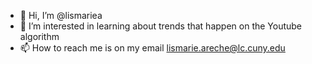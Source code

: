 - 👋 Hi, I’m @lismariea
- 👀 I’m interested in learning about trends that happen on the Youtube algorithm
- 📫 How to reach me is on my email lismarie.areche@lc.cuny.edu

<!---
lismariea/lismariea is a ✨ special ✨ repository because its `README.md` (this file) appears on your GitHub profile.
You can click the Preview link to take a look at your changes.
--->
